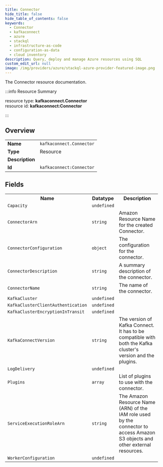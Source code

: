 ```yaml
---
title: Connector
hide_title: false
hide_table_of_contents: false
keywords:
  - Connector
  - kafkaconnect
  - azure
  - stackql
  - infrastructure-as-code
  - configuration-as-data
  - cloud inventory
description: Query, deploy and manage Azure resources using SQL
custom_edit_url: null
image: /img/providers/azure/stackql-azure-provider-featured-image.png
---
```

The Connector resource documentation.

:::info Resource Summary

<div class="row">
<div class="providerDocColumn">
<span>resource type:&nbsp;<b>kafkaconnect.Connector</b></span><br />
<span>resource id:&nbsp;<b>kafkaconnect:Connector</b></span><br />
</div>
</div>

:::

## Overview
<table><tbody>
<tr><td><b>Name</b></td><td><code>kafkaconnect.Connector</code></td></tr>
<tr><td><b>Type</b></td><td>Resource</td></tr>
<tr><td><b>Description</b></td><td></td></tr>
<tr><td><b>Id</b></td><td><code>kafkaconnect:Connector</code></td></tr>
</tbody></table>

## Fields
<table><tbody>
<tr><th>Name</th><th>Datatype</th><th>Description</th></tr>
<tr><td><code>Capacity</code></td><td><code>undefined</code></td><td></td></tr><tr><td><code>ConnectorArn</code></td><td><code>string</code></td><td>Amazon Resource Name for the created Connector.</td></tr><tr><td><code>ConnectorConfiguration</code></td><td><code>object</code></td><td>The configuration for the connector.</td></tr><tr><td><code>ConnectorDescription</code></td><td><code>string</code></td><td>A summary description of the connector.</td></tr><tr><td><code>ConnectorName</code></td><td><code>string</code></td><td>The name of the connector.</td></tr><tr><td><code>KafkaCluster</code></td><td><code>undefined</code></td><td></td></tr><tr><td><code>KafkaClusterClientAuthentication</code></td><td><code>undefined</code></td><td></td></tr><tr><td><code>KafkaClusterEncryptionInTransit</code></td><td><code>undefined</code></td><td></td></tr><tr><td><code>KafkaConnectVersion</code></td><td><code>string</code></td><td>The version of Kafka Connect. It has to be compatible with both the Kafka cluster's version and the plugins.</td></tr><tr><td><code>LogDelivery</code></td><td><code>undefined</code></td><td></td></tr><tr><td><code>Plugins</code></td><td><code>array</code></td><td>List of plugins to use with the connector.</td></tr><tr><td><code>ServiceExecutionRoleArn</code></td><td><code>string</code></td><td>The Amazon Resource Name (ARN) of the IAM role used by the connector to access Amazon S3 objects and other external resources.</td></tr><tr><td><code>WorkerConfiguration</code></td><td><code>undefined</code></td><td></td></tr>
</tbody></table>